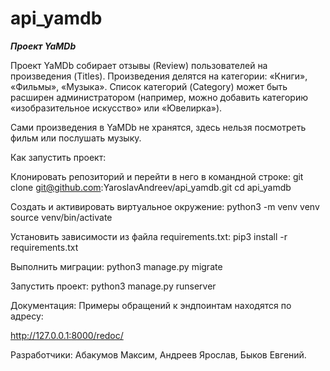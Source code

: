 # api_yamdb
***Проект YaMDb***

Проект YaMDb собирает отзывы (Review) пользователей на произведения (Titles). Произведения делятся на категории: «Книги», «Фильмы», «Музыка». Список категорий (Category) может быть расширен администратором (например, можно добавить категорию «изобразительное искусство» или «Ювелирка»).

Сами произведения в YaMDb не хранятся, здесь нельзя посмотреть фильм или послушать музыку.

Как запустить проект:

Клонировать репозиторий и перейти в него в командной строке: git clone git@github.com:YaroslavAndreev/api_yamdb.git
cd api_yamdb

Cоздать и активировать виртуальное окружение: python3 -m venv venv source venv/bin/activate

Установить зависимости из файла requirements.txt: pip3 install -r requirements.txt

Выполнить миграции: python3 manage.py migrate

Запустить проект: python3 manage.py runserver

Документация: Примеры обращений к эндпоинтам находятся по адресу:

http://127.0.0.1:8000/redoc/

Разработчики: Абакумов Максим, Андреев Ярослав, Быков Евгений.
